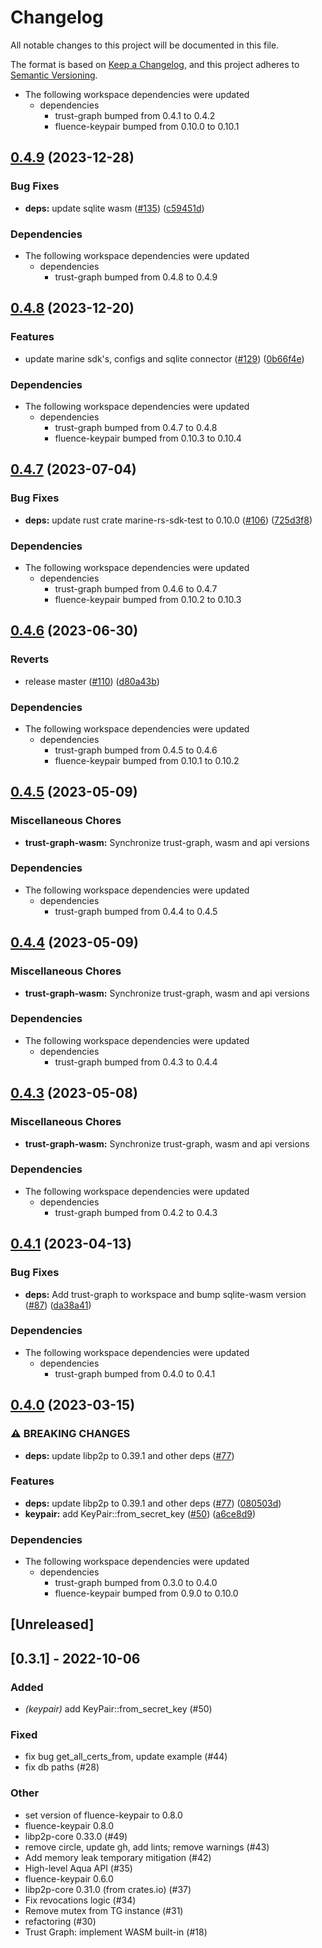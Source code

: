 # Changelog
All notable changes to this project will be documented in this file.

The format is based on [Keep a Changelog](https://keepachangelog.com/en/1.0.0/),
and this project adheres to [Semantic Versioning](https://semver.org/spec/v2.0.0.html).

* The following workspace dependencies were updated
  * dependencies
    * trust-graph bumped from 0.4.1 to 0.4.2
    * fluence-keypair bumped from 0.10.0 to 0.10.1

## [0.4.9](https://github.com/fluencelabs/trust-graph/compare/trust-graph-wasm-v0.4.8...trust-graph-wasm-v0.4.9) (2023-12-28)


### Bug Fixes

* **deps:** update sqlite wasm ([#135](https://github.com/fluencelabs/trust-graph/issues/135)) ([c59451d](https://github.com/fluencelabs/trust-graph/commit/c59451de04ba79152fa8d600a7b456ab24766dd0))


### Dependencies

* The following workspace dependencies were updated
  * dependencies
    * trust-graph bumped from 0.4.8 to 0.4.9

## [0.4.8](https://github.com/fluencelabs/trust-graph/compare/trust-graph-wasm-v0.4.7...trust-graph-wasm-v0.4.8) (2023-12-20)


### Features

* update marine sdk's, configs and sqlite connector ([#129](https://github.com/fluencelabs/trust-graph/issues/129)) ([0b66f4e](https://github.com/fluencelabs/trust-graph/commit/0b66f4e0536633879de46f69ac8391c72ece7e77))


### Dependencies

* The following workspace dependencies were updated
  * dependencies
    * trust-graph bumped from 0.4.7 to 0.4.8
    * fluence-keypair bumped from 0.10.3 to 0.10.4

## [0.4.7](https://github.com/fluencelabs/trust-graph/compare/trust-graph-wasm-v0.4.6...trust-graph-wasm-v0.4.7) (2023-07-04)


### Bug Fixes

* **deps:** update rust crate marine-rs-sdk-test to 0.10.0 ([#106](https://github.com/fluencelabs/trust-graph/issues/106)) ([725d3f8](https://github.com/fluencelabs/trust-graph/commit/725d3f8f48b3bf1ed8605e9ba2da5c966a145f0d))


### Dependencies

* The following workspace dependencies were updated
  * dependencies
    * trust-graph bumped from 0.4.6 to 0.4.7
    * fluence-keypair bumped from 0.10.2 to 0.10.3

## [0.4.6](https://github.com/fluencelabs/trust-graph/compare/trust-graph-wasm-v0.4.5...trust-graph-wasm-v0.4.6) (2023-06-30)


### Reverts

* release master ([#110](https://github.com/fluencelabs/trust-graph/issues/110)) ([d80a43b](https://github.com/fluencelabs/trust-graph/commit/d80a43bcff721aff8fadf3d2d5c252804ce27a6c))


### Dependencies

* The following workspace dependencies were updated
  * dependencies
    * trust-graph bumped from 0.4.5 to 0.4.6
    * fluence-keypair bumped from 0.10.1 to 0.10.2

## [0.4.5](https://github.com/fluencelabs/trust-graph/compare/trust-graph-wasm-v0.4.4...trust-graph-wasm-v0.4.5) (2023-05-09)


### Miscellaneous Chores

* **trust-graph-wasm:** Synchronize trust-graph, wasm and api versions


### Dependencies

* The following workspace dependencies were updated
  * dependencies
    * trust-graph bumped from 0.4.4 to 0.4.5

## [0.4.4](https://github.com/fluencelabs/trust-graph/compare/trust-graph-wasm-v0.4.3...trust-graph-wasm-v0.4.4) (2023-05-09)


### Miscellaneous Chores

* **trust-graph-wasm:** Synchronize trust-graph, wasm and api versions


### Dependencies

* The following workspace dependencies were updated
  * dependencies
    * trust-graph bumped from 0.4.3 to 0.4.4

## [0.4.3](https://github.com/fluencelabs/trust-graph/compare/trust-graph-wasm-v0.4.2...trust-graph-wasm-v0.4.3) (2023-05-08)


### Miscellaneous Chores

* **trust-graph-wasm:** Synchronize trust-graph, wasm and api versions


### Dependencies

* The following workspace dependencies were updated
  * dependencies
    * trust-graph bumped from 0.4.2 to 0.4.3

## [0.4.1](https://github.com/fluencelabs/trust-graph/compare/trust-graph-wasm-v0.4.0...trust-graph-wasm-v0.4.1) (2023-04-13)


### Bug Fixes

* **deps:** Add trust-graph to workspace and bump sqlite-wasm version ([#87](https://github.com/fluencelabs/trust-graph/issues/87)) ([da38a41](https://github.com/fluencelabs/trust-graph/commit/da38a41ba727a14774a71bba6612b1bf1f498db9))


### Dependencies

* The following workspace dependencies were updated
  * dependencies
    * trust-graph bumped from 0.4.0 to 0.4.1

## [0.4.0](https://github.com/fluencelabs/trust-graph/compare/trust-graph-wasm-v0.3.2...trust-graph-wasm-v0.4.0) (2023-03-15)


### ⚠ BREAKING CHANGES

* **deps:** update libp2p to 0.39.1 and other deps ([#77](https://github.com/fluencelabs/trust-graph/issues/77))

### Features

* **deps:** update libp2p to 0.39.1 and other deps ([#77](https://github.com/fluencelabs/trust-graph/issues/77)) ([080503d](https://github.com/fluencelabs/trust-graph/commit/080503dcfa2ecf8d09167ff9fe7f750fadf49035))
* **keypair:** add KeyPair::from_secret_key ([#50](https://github.com/fluencelabs/trust-graph/issues/50)) ([a6ce8d9](https://github.com/fluencelabs/trust-graph/commit/a6ce8d9eee20e1ea24eb27c38ac6df6d878292ae))


### Dependencies

* The following workspace dependencies were updated
  * dependencies
    * trust-graph bumped from 0.3.0 to 0.4.0
    * fluence-keypair bumped from 0.9.0 to 0.10.0

## [Unreleased]

## [0.3.1] - 2022-10-06

### Added
- *(keypair)* add KeyPair::from_secret_key (#50)

### Fixed
- fix bug get_all_certs_from, update example (#44)
- fix db paths (#28)

### Other
- set version of fluence-keypair to 0.8.0
- fluence-keypair 0.8.0
- libp2p-core 0.33.0 (#49)
- remove circle, update gh, add lints; remove warnings (#43)
- Add memory leak temporary mitigation (#42)
- High-level Aqua API (#35)
- fluence-keypair 0.6.0
- libp2p-core 0.31.0 (from crates.io) (#37)
- Fix revocations logic (#34)
- Remove mutex from TG instance (#31)
- refactoring (#30)
- Trust Graph: implement WASM built-in (#18)
